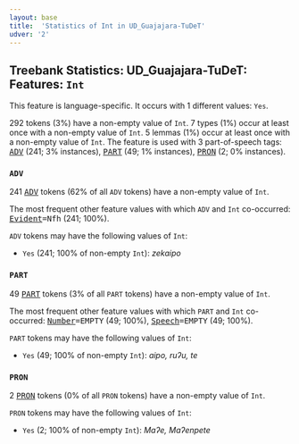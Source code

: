 ```yaml
---
layout: base
title:  'Statistics of Int in UD_Guajajara-TuDeT'
udver: '2'
---
```


## Treebank Statistics: UD_Guajajara-TuDeT: Features: `Int`

This feature is language-specific.
It occurs with 1 different values: `Yes`.

292 tokens (3%) have a non-empty value of `Int`.
7 types (1%) occur at least once with a non-empty value of `Int`.
5 lemmas (1%) occur at least once with a non-empty value of `Int`.
The feature is used with 3 part-of-speech tags: <tt><a href="gub_tudet-pos-ADV.html">ADV</a></tt> (241; 3% instances), <tt><a href="gub_tudet-pos-PART.html">PART</a></tt> (49; 1% instances), <tt><a href="gub_tudet-pos-PRON.html">PRON</a></tt> (2; 0% instances).

### `ADV`

241 <tt><a href="gub_tudet-pos-ADV.html">ADV</a></tt> tokens (62% of all `ADV` tokens) have a non-empty value of `Int`.

The most frequent other feature values with which `ADV` and `Int` co-occurred: <tt><a href="gub_tudet-feat-Evident.html">Evident</a></tt><tt>=Nfh</tt> (241; 100%).

`ADV` tokens may have the following values of `Int`:

* `Yes` (241; 100% of non-empty `Int`): <em>zekaipo</em>

### `PART`

49 <tt><a href="gub_tudet-pos-PART.html">PART</a></tt> tokens (3% of all `PART` tokens) have a non-empty value of `Int`.

The most frequent other feature values with which `PART` and `Int` co-occurred: <tt><a href="gub_tudet-feat-Number.html">Number</a></tt><tt>=EMPTY</tt> (49; 100%), <tt><a href="gub_tudet-feat-Speech.html">Speech</a></tt><tt>=EMPTY</tt> (49; 100%).

`PART` tokens may have the following values of `Int`:

* `Yes` (49; 100% of non-empty `Int`): <em>aipo, ruʔu, te</em>

### `PRON`

2 <tt><a href="gub_tudet-pos-PRON.html">PRON</a></tt> tokens (0% of all `PRON` tokens) have a non-empty value of `Int`.

`PRON` tokens may have the following values of `Int`:

* `Yes` (2; 100% of non-empty `Int`): <em>Maʔe, Maʔenpete</em>

